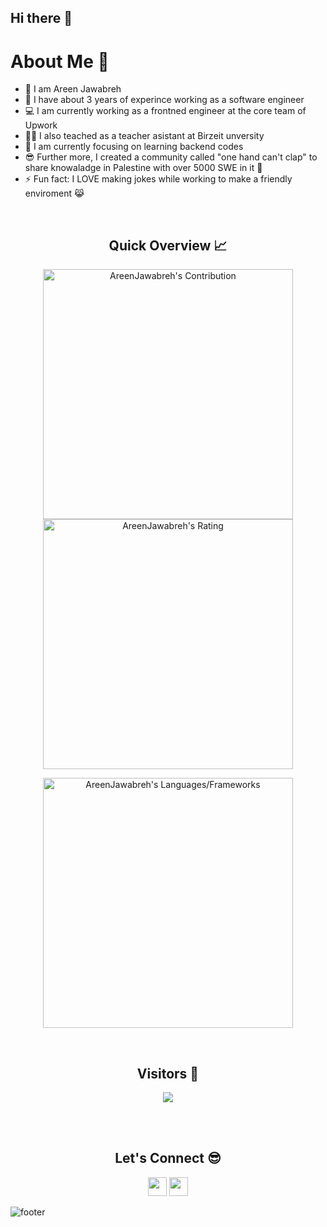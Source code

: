 ## Hi there 👋

<!--
**AreenJawabreh/AreenJawabreh** is a ✨ _special_ ✨ repository because its `README.md` (this file) appears on your GitHub profile.

Here are some ideas to get you started:

- 🔭 I’m currently working on ...
- 🌱 I’m currently learning ...
- 👯 I’m looking to collaborate on ...
- 🤔 I’m looking for help with ...
- 💬 Ask me about ...
- 📫 How to reach me: ...
- 😄 Pronouns: ...
- ⚡ Fun fact: ...
-->
<h1>About Me 📌</h1>

- 👋 I am Areen Jawabreh
- 🔭 I have about 3 years of experince working as a software engineer
- 💻 I am currently working as a frontned engineer at the core team of Upwork
- 💁‍♂️ I also teached as a teacher asistant at Birzeit unversity
- 🌱 I am currently focusing on learning backend codes
- 😎 Further more, I created a community called "one hand can't clap" to share knowaladge in Palestine with over 5000 SWE in it 🤯
- ⚡ Fun fact: I LOVE making jokes while working to make a friendly enviroment 😹

<br />

<h2 align="center">Quick Overview 📈</h2>
  
  <p align = "center">
 
</p>

<p align = "center">
  <img src = "https://github-readme-stats.vercel.app/api?username=AreenJawabreh&count_private=true&theme=ambient_gradient&hide_border=true" alt = "AreenJawabreh's Contribution" width = 400 >
  <img src = "https://github-readme-streak-stats.herokuapp.com?user=AreenJawabreh&count_private=true&theme=ambient_gradient&hide_border=true" alt = "AreenJawabreh's Rating" width = 400 >

</p>

<p align="center">
 <img src="https://github-readme-stats.vercel.app/api/top-langs?username=AreenJawabreh&show_icons=true&count_private=true&locale=en&layout=compact&langs_count=10&hide_border=true&theme=gradient" alt="AreenJawabreh's Languages/Frameworks" width="400" />
</p>




<br />
<h2 align="center">Visitors 👀</h2>
<div align="center" >
  <img src="https://profile-counter.glitch.me/AreenJawabreh/count.svg"></img>
</div>

<br /><br />
<h2 align="center">Let's Connect 😎</h2>
<p align="center">
  <a href = "mailto:areenjawabreh55@gmail.com"><img src = "https://img.shields.io/badge/Gmail-D14836?style=for-the-badge&logo=gmail&logoColor=white" height = 30></a>
  <a href = "https://www.linkedin.com/in/areen-jawabreh-058363241/"><img src = "https://img.shields.io/badge/LinkedIn-0077B5?style=for-the-badge&logo=linkedin&logoColor=white"     height = 30></a>
 
</p>


![footer](https://capsule-render.vercel.app/api?type=waving&color=gradient&height=150&section=footer)
